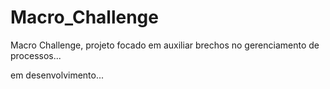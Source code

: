 # Macro_Challenge


Macro Challenge, projeto focado em auxiliar brechos no gerenciamento de processos...


em desenvolvimento...
